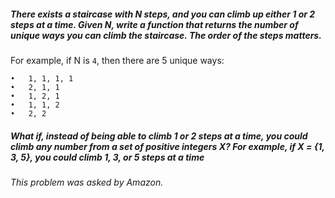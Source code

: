 ##### There exists a staircase with N steps, and you can climb up either 1 or 2 steps at a time. Given N, write a function that returns the number of unique ways you can climb the staircase. The order of the steps matters.

For example, if N is `4`, then there are 5 unique ways:
```
•	1, 1, 1, 1
•	2, 1, 1
•	1, 2, 1
•	1, 1, 2
•	2, 2
```
##### What if, instead of being able to climb 1 or 2 steps at a time, you could climb any number from a set of positive integers X? For example, if X = {1, 3, 5}, you could climb 1, 3, or 5 steps at a time

###### This problem was asked by Amazon.
